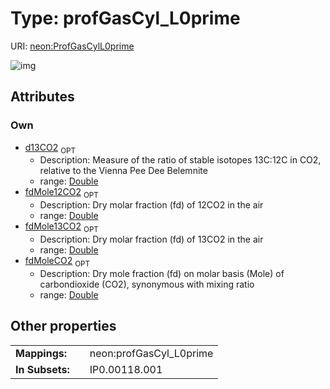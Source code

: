 
# Type: profGasCyl_L0prime




URI: [neon:ProfGasCylL0prime](https://data.neonscience.org/ProfGasCylL0prime)


![img](http://yuml.me/diagram/nofunky;dir:TB/class/[ProfGasCylL0prime&#124;fdMoleCO2:double%20%3F;fdMole12CO2:double%20%3F;fdMole13CO2:double%20%3F;d13CO2:double%20%3F])

## Attributes


### Own

 * [d13CO2](d13CO2.md)  <sub>OPT</sub>
    * Description: Measure of the ratio of stable isotopes 13C:12C in CO2, relative to the Vienna Pee Dee Belemnite
    * range: [Double](types/Double.md)
 * [fdMole12CO2](fdMole12CO2.md)  <sub>OPT</sub>
    * Description: Dry molar fraction (fd) of 12CO2 in the air
    * range: [Double](types/Double.md)
 * [fdMole13CO2](fdMole13CO2.md)  <sub>OPT</sub>
    * Description: Dry molar fraction (fd) of 13CO2 in the air
    * range: [Double](types/Double.md)
 * [fdMoleCO2](fdMoleCO2.md)  <sub>OPT</sub>
    * Description: Dry mole fraction (fd) on molar basis (Mole) of carbondioxide (CO2), synonymous with mixing ratio
    * range: [Double](types/Double.md)

## Other properties

|  |  |  |
| --- | --- | --- |
| **Mappings:** | | neon:profGasCyl_L0prime |
| **In Subsets:** | | IP0.00118.001 |

